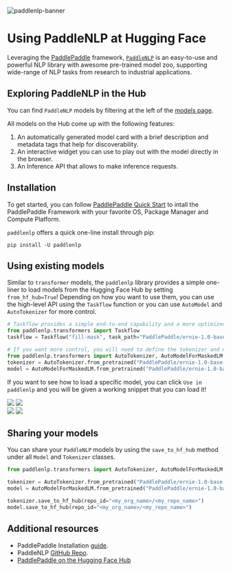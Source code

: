 ![paddlenlp-banner](https://user-images.githubusercontent.com/1371212/175816733-8ec25eb0-9af3-4380-9218-27c154518258.png)

# Using PaddleNLP at Hugging Face

Leveraging the [PaddlePaddle](https://github.com/PaddlePaddle/Paddle) framework, [`PaddleNLP`](https://github.com/PaddlePaddle/PaddleNLP) is an easy-to-use and powerful NLP library with awesome pre-trained model zoo, supporting wide-range of NLP tasks from research to industrial applications.

## Exploring PaddleNLP in the Hub

You can find `PaddleNLP` models by filtering at the left of the [models page](https://huggingface.co/models?library=paddlenlp&sort=downloads).

All models on the Hub come up with the following features:
1. An automatically generated model card with a brief description and metadata tags that help for discoverability.
2. An interactive widget you can use to play out with the model directly in the browser.
3. An Inference API that allows to make inference requests.


## Installation

To get started, you can follow [PaddlePaddle Quick Start](https://www.paddlepaddle.org.cn/en/install) to intall the PaddlePaddle Framework with your favorite OS, Package Manager and Compute Platform.

`paddlenlp` offers a quick one-line install through pip:

```
pip install -U paddlenlp
```

## Using existing models

Similar to `transformer` models, the `paddlenlp` library provides a simple one-liner to load models from the Hugging Face Hub by setting `from_hf_hub=True`! Depending on how you want to use them, you can use the high-level API using the `Taskflow` function or you can use `AutoModel` and `AutoTokenizer` for more control.

```py
# Taskflow provides a simple end-to-end capability and a more optimized experience for inference
from paddlenlp.transformers import Taskflow
taskflow = Taskflow("fill-mask", task_path="PaddlePaddle/ernie-1.0-base-zh", from_hf_hub=True)

# If you want more control, you will need to define the tokenizer and model.
from paddlenlp.transformers import AutoTokenizer, AutoModelForMaskedLM
tokenizer = AutoTokenizer.from_pretrained("PaddlePaddle/ernie-1.0-base-zh", from_hf_hub=True)
model = AutoModelForMaskedLM.from_pretrained("PaddlePaddle/ernie-1.0-base-zh", from_hf_hub=True)
```

If you want to see how to load a specific model, you can click `Use in paddlenlp` and you will be given a working snippet that you can load it! 

<div class="flex justify-center">
<img class="block dark:hidden" src="https://huggingface.co/datasets/huggingface/documentation-images/resolve/main/hub/libraries-fastai_snippet1.png"/>
<img class="hidden dark:block" src="https://huggingface.co/datasets/huggingface/documentation-images/resolve/main/hub/libraries-fastai_snippet1-dark.png"/>
</div>
<div class="flex justify-center">
<img class="block dark:hidden" src="https://huggingface.co/datasets/huggingface/documentation-images/resolve/main/hub/libraries-fastai_snippet2.png"/>
<img class="hidden dark:block" src="https://huggingface.co/datasets/huggingface/documentation-images/resolve/main/hub/libraries-fastai_snippet2-dark.png"/>
</div>

## Sharing your models

You can share your `PaddleNLP` models by using the `save_to_hf_hub` method under all `Model` and `Tokenizer` classes.

```py
from paddlenlp.transformers import AutoTokenizer, AutoModelForMaskedLM

tokenizer = AutoTokenizer.from_pretrained("PaddlePaddle/ernie-1.0-base-zh", from_hf_hub=True)
model = AutoModelForMaskedLM.from_pretrained("PaddlePaddle/ernie-1.0-base-zh", from_hf_hub=True)

tokenizer.save_to_hf_hub(repo_id="<my_org_name>/<my_repo_name>")
model.save_to_hf_hub(repo_id="<my_org_name>/<my_repo_name>")
```


## Additional resources

* PaddlePaddle Installation [guide](https://www.paddlepaddle.org.cn/en/install).
* PaddleNLP [GitHub Repo](https://github.com/PaddlePaddle/PaddleNLP).
* [PaddlePaddle on the Hugging Face Hub](https://huggingface.co/PaddlePaddle)
